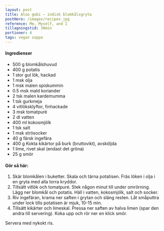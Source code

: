```yaml
---
layout: post
title: Aloo gobi – indisk blomkålsgryta
postHero: /images/recipes.jpg
reference: Me, Myself, and I
tillagningstid: 30min
portioner: 4
tags: vegan soppa 
---
```

<h4>Ingredienser</h4>
<ul>
    <li>500 g blomkålshuvud</li>
    <li>400 g potatis</li>
    <li>1 stor gul lök, hackad</li>
    <li>1 msk olja</li>
    <li>1 msk malen spiskummin</li>
    <li>0.5 msk mald koriander</li>
    <li>2 tsk malen kardemumma</li>
    <li>1 tsk gurkmeja</li>
    <li>4 vitlöksklyftor, finhackade</li>
    <li>3 msk tomatpuré</li>
    <li>2 dl vatten</li>
    <li>400 ml kokosmjölk</li>
    <li>1 tsk salt</li>
    <li>1 msk strösocker</li>
    <li>40 g färsk ingefära</li>
    <li>400 g Kokta kikärtor på burk (bruttovikt), avsköljda</li>
    <li>1 lime, rivet skal (endast det gröna)</li>
    <li>25 g smör</li>
</ul>
<h4>Gör så här:</h4>
<ol>
    <li>Skär blomkålen i buketter. Skala och tärna potatisen. Fräs löken i olja i en gryta med alla torra kryddor.</li>
    <li>Tillsätt vitlök och tomatpuré. Stek någon minut till under omrörning. Lägg ner blomkål och potatis. Häll i vatten, kokosmjölk, salt och socker.</li>
    <li>Riv ingefäran, krama ner saften i grytan och släng resten. Låt småputtra under lock tills potatisen är mjuk, 10-15 min.</li>
    <li>Tillsätt kikärter och limeskal. Pressa ner saften av halva limen (spar den andra till servering). Koka upp och rör ner en klick smör.</p> 
</ol>

<p>Servera med nykokt ris.</p>
 
 
 

 
 
 
 




